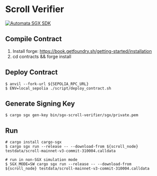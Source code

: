 # Scroll Verifier
[![Automata SGX SDK](https://img.shields.io/badge/Power%20By-Automata%20SGX%20SDK-orange.svg)](https://github.com/automata-network/automata-sgx-sdk)

## Compile Contract

1. Install forge: https://book.getfoundry.sh/getting-started/installation
2. cd contracts && forge install

## Deploy Contract
```
$ anvil --fork-url ${SEPOLIA_RPC_URL}
$ ENV=local_sepolia ./script/deploy_contract.sh
```


## Generate Signing Key
```
$ cargo sgx gen-key bin/sgx-scroll-verifier/sgx/private.pem
```

## Run
```
# cargo install cargo-sgx
$ cargo sgx run --release -- --download-from ${scroll_node} testdata/scroll-mainnet-v3-commit-310004.calldata

# run in non-SGX simulation mode
$ SGX_MODE=SW cargo sgx run --release -- --download-from ${scroll_node} testdata/scroll-mainnet-v3-commit-310004.calldata
```